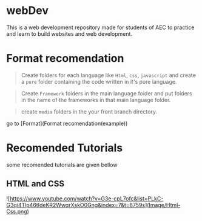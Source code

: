 # webDev
This is a web development repository made for students of AEC to practice and learn to build websites and web development.

# Format recomendation
> Create folders for each language like `Html`, `css`, `javascript` and create a `pure` folder containing the code written in it's pure language.

> Create `Framework` folders in the main language folder and put folders in the name of the frameworks in that main language folder.

>create `media` folders in the your front branch directory.

go to [Format](Format recomendation(example))

# Recomended Tutorials
some recomended tutorials are given bellow

## HTML and CSS
![https://www.youtube.com/watch?v=G3e-cpL7ofc&list=PLkC-G3qi4Tlp46tIdeKR2WwqrXskO0Gng&index=7&t=8759s](Image/Html-Css.png)

